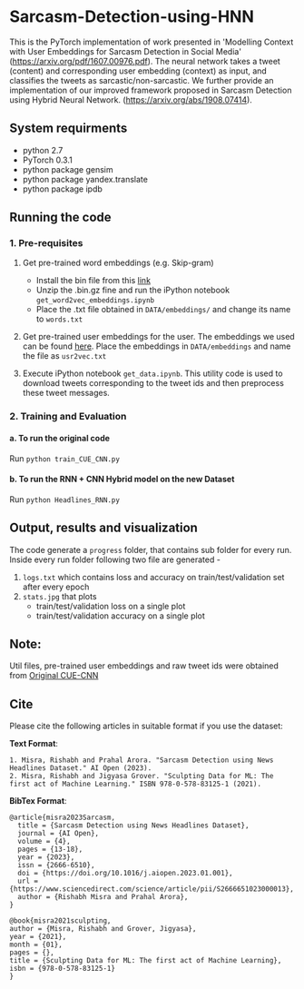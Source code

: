 # Sarcasm-Detection-using-HNN

This is the PyTorch implementation of work presented in 'Modelling Context with User Embeddings
for Sarcasm Detection in Social Media' (https://arxiv.org/pdf/1607.00976.pdf). The neural network takes a tweet (content) and corresponding user embedding (context) as input, and classifies the tweets as sarcastic/non-sarcastic. We further provide an implementation of our improved framework proposed in Sarcasm Detection using Hybrid Neural Network. (https://arxiv.org/abs/1908.07414).

## System requirments
- python 2.7
- PyTorch 0.3.1
- python package gensim
- python package yandex.translate
- python package ipdb


## Running the code
### 1. Pre-requisites
1. Get pre-trained word embeddings (e.g. Skip-gram)
   - Install the bin file from this [link](https://drive.google.com/file/d/0B7XkCwpI5KDYNlNUTTlSS21pQmM/edit)
   - Unzip the .bin.gz fine and run the iPython notebook ```get_word2vec_embeddings.ipynb```
   - Place the .txt file obtained in ```DATA/embeddings/``` and change its name to ```words.txt```

2.  Get pre-trained user embeddings for the user. The embeddings we used can be found [here](https://www.dropbox.com/s/pmp5x08v6w09jrq/usr2vec_400_master.txt?dl=0). Place the embeddings in ```DATA/embeddings``` and name the file as ```usr2vec.txt```

3. Execute iPython notebook ```get_data.ipynb```. This utility code is used to download tweets corresponding to the tweet ids and then preprocess these tweet messages.

### 2. Training and Evaluation
#### a. To run the original code
Run ```python train_CUE_CNN.py```
#### b. To run the RNN + CNN Hybrid model on the new Dataset
Run ```python Headlines_RNN.py```

## Output, results and visualization 
The code generate a ```progress``` folder, that contains sub folder for every run. Inside every run folder following two file are generated - 
1. ```logs.txt``` which contains loss and accuracy on train/test/validation set after every epoch
2. ```stats.jpg``` that plots
   - train/test/validation loss on a single plot
   - train/test/validation accuracy on a single plot
   
## Note:
Util files, pre-trained user embeddings and raw tweet ids were obtained from [Original CUE-CNN](https://github.com/samiroid/CUE-CNN)

## Cite
Please cite the following articles in suitable format if you use the dataset:

**Text Format**:
```
1. Misra, Rishabh and Prahal Arora. "Sarcasm Detection using News Headlines Dataset." AI Open (2023).
2. Misra, Rishabh and Jigyasa Grover. "Sculpting Data for ML: The first act of Machine Learning." ISBN 978-0-578-83125-1 (2021).
```
**BibTex Format**:
```
@article{misra2023Sarcasm,
  title = {Sarcasm Detection using News Headlines Dataset},
  journal = {AI Open},
  volume = {4},
  pages = {13-18},
  year = {2023},
  issn = {2666-6510},
  doi = {https://doi.org/10.1016/j.aiopen.2023.01.001},
  url = {https://www.sciencedirect.com/science/article/pii/S2666651023000013},
  author = {Rishabh Misra and Prahal Arora},
}

@book{misra2021sculpting,
author = {Misra, Rishabh and Grover, Jigyasa},
year = {2021},
month = {01},
pages = {},
title = {Sculpting Data for ML: The first act of Machine Learning},
isbn = {978-0-578-83125-1}
}
```

